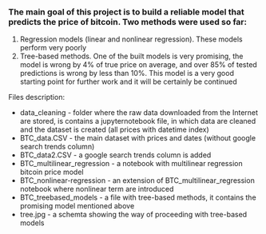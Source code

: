 ### The main goal of this project is to build a reliable model that predicts the price of bitcoin. Two methods were used so far:
1. Regression models (linear and nonlinear regression). These models perform very poorly
2. Tree-based methods. One of the built models is very promising, the model is wrong by 4% of true price on average, and over 85% of tested predictions is wrong by less than 10%. This model is a very good starting point for further work and it will be certainly be continued

Files description:
- data_cleaning - folder where the raw data downloaded from the Internet are stored, is contains a jupyternotebook file, in which data are cleaned and the dataset is created (all prices with datetime index)
- BTC_data.CSV - the main dataset with prices and dates (without google search trends column)
- BTC_data2.CSV - a google search trends column is added
- BTC_multilinear_regression - a notebook with multilinear regression bitcoin price model
- BTC_nonlinear-regression - an extension of BTC_multilinear_regression notebook where nonlinear term are introduced
- BTC_treebased_models - a file with tree-based methods, it contains the promising model mentioned above
- tree.jpg - a schemta showing the way of proceeding with tree-based models

